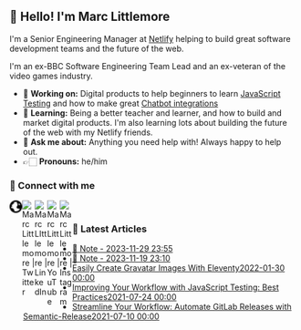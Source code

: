 ## 👋 Hello! I'm Marc Littlemore

I'm a Senior Engineering Manager at [Netlify](https://netlify.com/) helping to build great software development teams and the future of the web.

I'm an ex-BBC Software Engineering Team Lead and an ex-veteran of the video games industry.

- 🔭 **Working on:** Digital products to help beginners to learn [JavaScript Testing](https://www.marclittlemore.com/courses/javascript-testing-beginners-course/?signup=github-readme) and how to make great [Chatbot integrations](https://www.marclittlemore.com/bots/sign-up-bot-building-for-beginners/?signup=github-readme)
- 🌱 **Learning:** Being a better teacher and learner, and how to build and market digital products. I'm also learning lots about building the future of the web with my Netlify friends.
- 💬 **Ask me about:** Anything you need help with! Always happy to help out.
- 👉🏻 **Pronouns:** he/him

### 🔗 Connect with me

[<img align="left" alt="marclittlemore.com" width="22px" src="https://raw.githubusercontent.com/iconic/open-iconic/master/svg/globe.svg" />](https://marclittlemore.com)
[<img align="left" alt="Marc Littlemore | Twitter" width="22px" src="https://cdn.jsdelivr.net/npm/simple-icons@v3/icons/twitter.svg" />](https://twitter.com/marclittlemore)
[<img align="left" alt="Marc LIttlemore | LinkedIn" width="22px" src="https://cdn.jsdelivr.net/npm/simple-icons@v3/icons/linkedin.svg" />](https://www.linkedin.com/in/marclittlemore/)
[<img align="left" alt="Marc Littlemore | YouTube" width="22px" src="https://cdn.jsdelivr.net/npm/simple-icons@v3/icons/youtube.svg" />](https://www.youtube.com/channel/UCgZBRIJDavqtuK8JwUs_nkA)
[<img align="left" alt="Marc Littlemore | Instagram" width="22px" src="https://cdn.jsdelivr.net/npm/simple-icons@v3/icons/instagram.svg" />](https://instagram.com/marclittlemore)

<br />

### 📕 Latest Articles

<!-- BLOG-POST-LIST:START -->
- [📝 Note - 2023-11-29 23:55](https://www.marclittlemore.com/notes/2023-11-29-half-life-2/)
- [📝 Note - 2023-11-19 23:10](https://www.marclittlemore.com/notes/2023-11-19-first-note/)
- [Easily Create Gravatar Images With Eleventy2022-01-30 00:00](https://www.marclittlemore.com/easily-create-gravatar-images-with-eleventy/)
- [Improving Your Workflow with JavaScript Testing: Best Practices2021-07-24 00:00](https://www.marclittlemore.com/javascript-testing/getting-started-with-javascript-testing/)
- [Streamline Your Workflow: Automate GitLab Releases with Semantic-Release2021-07-10 00:00](https://www.marclittlemore.com/automating-your-releases-with-semantic-release-and-gitlab/)
<!-- BLOG-POST-LIST:END -->